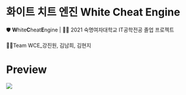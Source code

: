 # 화이트 치트 엔진 **W**hite **C**heat **E**ngine
🛡 **W**hite**C**heat**E**ngine | 👩‍🎓 2021 숙명여자대학교 IT공학전공 졸업 프로젝트 <br>  <br> 
🐱‍👤Team WCE_강진원, 김남희, 김현지 <br>





# Preview
<img src="https://i.ibb.co/mBvPhgk/pdf-1-Powered-by-Max-AI.png"/>
